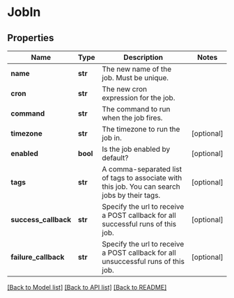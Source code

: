 # JobIn

## Properties
Name | Type | Description | Notes
------------ | ------------- | ------------- | -------------
**name** | **str** | The new name of the job. Must be unique. | 
**cron** | **str** | The new cron expression for the job. | 
**command** | **str** | The command to run when the job fires. | 
**timezone** | **str** | The timezone to run the job in. | [optional] 
**enabled** | **bool** | Is the job enabled by default? | [optional] 
**tags** | **str** | A comma-separated list of tags to associate with this job. You can search jobs by their tags. | [optional] 
**success_callback** | **str** | Specify the url to receive a POST callback for all successful runs of this job. | [optional] 
**failure_callback** | **str** | Specify the url to receive a POST callback for all unsuccessful runs of this job. | [optional] 

[[Back to Model list]](../README.md#documentation-for-models) [[Back to API list]](../README.md#documentation-for-api-endpoints) [[Back to README]](../README.md)


